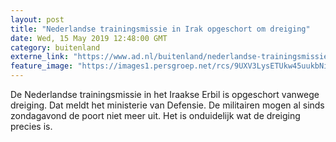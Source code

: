```yaml
---
layout: post
title: "Nederlandse trainingsmissie in Irak opgeschort om dreiging"
date: Wed, 15 May 2019 12:48:00 GMT
category: buitenland
externe_link: "https://www.ad.nl/buitenland/nederlandse-trainingsmissie-in-irak-opgeschort-om-dreiging~a9cad08c/"
feature_image: "https://images1.persgroep.net/rcs/9UXV3LysETUkw45uukbNipyHSBo/diocontent/119032767/_fitwidth/400/?appId=21791a8992982cd8da851550a453bd7f&quality=0.7"
---
```


De Nederlandse trainingsmissie in het Iraakse Erbil is opgeschort vanwege dreiging. Dat meldt het ministerie van Defensie. De militairen mogen al sinds zondagavond de poort niet meer uit. Het is onduidelijk wat de dreiging precies is.
